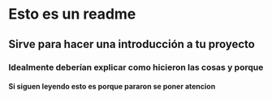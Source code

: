 # Esto es un readme

## Sirve para hacer una introducción a tu proyecto

### Idealmente deberían explicar como hicieron las cosas y porque

#### Si siguen leyendo esto es porque pararon se poner atencion



